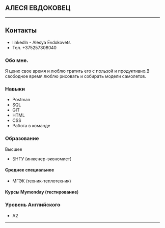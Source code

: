 ## АЛЕСЯ ЕВДОКОВЕЦ
***
## Контакты 
* linkedln - Alesya Evdokovets
* Тел. +375257308040
 ### Обо мне.  
 Я ценю свое время и люблю тратить его с пользой и продуктивно.В свободное время люблю рисовать и собирать модели самолетов.
 ### Навыки
 * Postman
 * SQL
 * GIT
 * HTML
 * CSS
 * Работа в команде
 ### Образование 
 Высшее
 * БНТУ  (инженер-экономист)
 #### Cреднее специальное
 * МГЭК (техник-теплотехник) 
 #### Курсы Mymonday (тестирование) 
### Уровень Английского 
* А2
---

